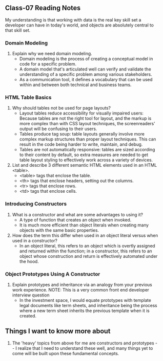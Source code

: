 ## Class-07 Reading Notes  
<p>My understanding is that working with data is the real key skill set a developer can have in today's world, and objects are absolutely central to that skill set.</p>

### Domain Modeling

1. Explain why we need domain modeling.
    * Domain modeling is the process of creating a conceptual model in code for a specific problem.
    * A domain model that's articulated well can verify and validate the understanding of a specific problem among various stakeholders.
    * As a communication tool, it defines a vocabulary that can be used within and between both technical and business teams.

### HTML Table Basics

1. Why should tables not be used for page layouts?
    * Layout tables reduce accessibility for visually impaired users:  Because tables are not the right tool for layout, and the markup is more complex than with CSS layout techniques, the screenreaders' output will be confusing to their users.
    * Tables produce tag soup: table layouts generally involve more complex markup structures than proper layout techniques. This can result in the code being harder to write, maintain, and debug.
    * Tables are not automatically responsive: tables are sized according to their content by default, so extra measures are needed to get table layout styling to effectively work across a variety of devices.
2. List and describe 3 different semantic HTML elements used in an HTML <table\>.
    * <table\> tags that enclose the table.
    * <th\> tags that enclose headers, setting out the columns.
    * <tr\> tags that enclose rows.
    * <td\> tags that enclose cells.

### Introducing Constructors

1. What is a constructor and what are some advantages to using it?
    * A type of function that creates an object when invoked.
    * It is much more efficient than object literals when creating many objects with the same basic properties.
2. How does the term this differ when used in an object literal versus when used in a constructor?
    * In an object literal, this refers to an object which is overtly assigned and returned within the function; in a constructor, this refers to an object whose construction and return is effectively automated under the hood.

### Object Prototypes Using A Constructor

1. Explain prototypes and inheritance via an analogy from your previous work experience.
NOTE: This is a very common front end developer interview question
    * In the investment space, I would equate prototypes with template legal documents like term sheets, and inheritance being the process where a new term sheet inherits the previous template when it is created.

## Things I want to know more about

1. The 'heavy' topics from above for me are constructors and prototypes -- I realize that I need to understand these well, and many things yet to come will be built upon these fundamental concepts.